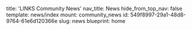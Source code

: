 title: 'LINKS Community News'
nav_title: News
hide_from_top_nav: false
template: news/index
mount: community_news
id: 549f8997-29a1-48d8-9764-61e6d120366e
slug: news
blueprint: home

